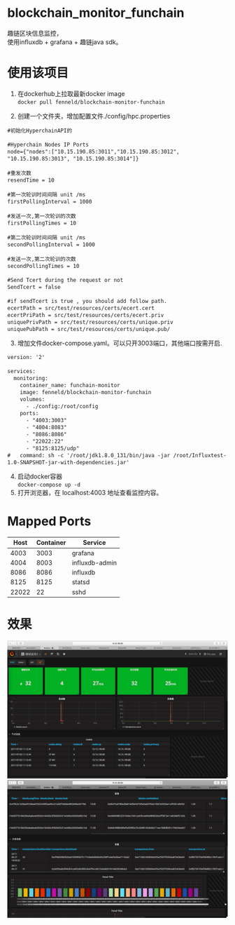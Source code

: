 # blockchain_monitor_funchain
趣链区块信息监控，   
使用influxdb + grafana + 趣链java sdk。

# 使用该项目
1. 在dockerhub上拉取最新docker image    
`docker pull fenneld/blockchain-monitor-funchain` 

2. 创建一个文件夹，增加配置文件./config/hpc.properties     
```
#初始化HyperchainAPI的

#Hyperchain Nodes IP Ports
node={"nodes":["10.15.190.85:3011","10.15.190.85:3012", "10.15.190.85:3013", "10.15.190.85:3014"]}

#重发次数
resendTime = 10

#第一次轮训时间间隔 unit /ms
firstPollingInterval = 1000

#发送一次,第一次轮训的次数
firstPollingTimes = 10

#第二次轮训时间间隔 unit /ms
secondPollingInterval = 1000

#发送一次,第二次轮训的次数
secondPollingTimes = 10

#Send Tcert during the request or not
SendTcert = false

#if sendTcert is true , you should add follow path.
ecertPath = src/test/resources/certs/ecert.cert
ecertPriPath = src/test/resources/certs/ecert.priv
uniquePrivPath = src/test/resources/certs/unique.priv
uniquePubPath = src/test/resources/certs/unique.pub/
```    

3. 增加文件docker-compose.yaml。可以只开3003端口，其他端口按需开启.    
```
version: '2'

services:
  monitoring:
    container_name: funchain-monitor
    image: fenneld/blockchain-monitor-funchain
    volumes:
      - ./config:/root/config
    ports:
      - "4003:3003"
      - "4004:8083"
      - "8086:8086"
      - "22022:22"
      - "8125:8125/udp"
#   command: sh -c '/root/jdk1.8.0_131/bin/java -jar /root/Influxtest-1.0-SNAPSHOT-jar-with-dependencies.jar'
```    
    
4. 启动docker容器    
    `docker-compose up -d`
5. 打开浏览器，在 localhost:4003 地址查看监控内容。   

# Mapped Ports      
Host | Container | Service
-----|-----------|----
4003 | 3003      | grafana
4004 | 8003      | influxdb-admin
8086 | 8086      | influxdb
8125 | 8125      | statsd
22022| 22        | sshd


# 效果    
![image](https://github.com/pclimbing/blockchain_monitor_funchain/raw/master/images/qu1.png)
![image](https://github.com/pclimbing/blockchain_monitor_funchain/raw/master/images/qu2.png)
